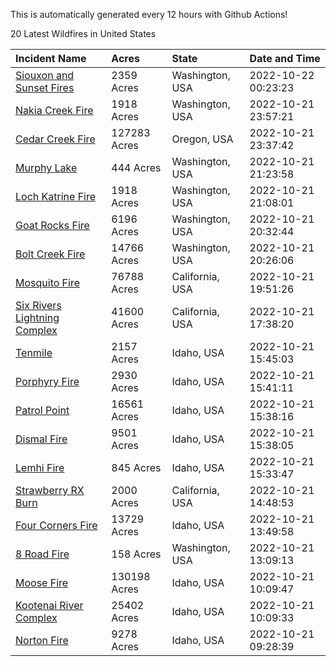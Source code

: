 This is automatically generated every 12 hours with Github Actions!

20 Latest Wildfires in United States

 | Incident Name | Acres | State | Date and Time |
|:---|:---|:---|:---|
| [Siouxon and Sunset Fires](https://inciweb.nwcg.gov/incident/8436/) | 2359 Acres | Washington, USA | 2022-10-22 00:23:23 |
| [Nakia Creek Fire](https://inciweb.nwcg.gov/incident/8443/) | 1918 Acres | Washington, USA | 2022-10-21 23:57:21 |
| [Cedar Creek Fire](https://inciweb.nwcg.gov/incident/8307/) | 127283 Acres | Oregon, USA | 2022-10-21 23:37:42 |
| [Murphy Lake](https://inciweb.nwcg.gov/incident/8445/) | 444 Acres | Washington, USA | 2022-10-21 21:23:58 |
| [Loch Katrine Fire](https://inciweb.nwcg.gov/incident/8447/) | 1918 Acres | Washington, USA | 2022-10-21 21:08:01 |
| [Goat Rocks Fire](https://inciweb.nwcg.gov/incident/8415/) | 6196 Acres | Washington, USA | 2022-10-21 20:32:44 |
| [Bolt Creek Fire](https://inciweb.nwcg.gov/incident/8417/) | 14766 Acres | Washington, USA | 2022-10-21 20:26:06 |
| [Mosquito Fire](https://inciweb.nwcg.gov/incident/8398/) | 76788 Acres | California, USA | 2022-10-21 19:51:26 |
| [Six Rivers Lightning Complex](https://inciweb.nwcg.gov/incident/8312/) | 41600 Acres | California, USA | 2022-10-21 17:38:20 |
| [Tenmile ](https://inciweb.nwcg.gov/incident/8401/) | 2157 Acres | Idaho, USA | 2022-10-21 15:45:03 |
| [Porphyry Fire](https://inciweb.nwcg.gov/incident/8334/) | 2930 Acres | Idaho, USA | 2022-10-21 15:41:11 |
| [Patrol Point](https://inciweb.nwcg.gov/incident/8357/) | 16561 Acres | Idaho, USA | 2022-10-21 15:38:16 |
| [Dismal Fire](https://inciweb.nwcg.gov/incident/8284/) | 9501 Acres | Idaho, USA | 2022-10-21 15:38:05 |
| [Lemhi Fire](https://inciweb.nwcg.gov/incident/8446/) | 845 Acres | Idaho, USA | 2022-10-21 15:33:47 |
| [Strawberry RX Burn](https://inciweb.nwcg.gov/incident/8449/) | 2000 Acres | California, USA | 2022-10-21 14:48:53 |
| [Four Corners Fire](https://inciweb.nwcg.gov/incident/8331/) | 13729 Acres | Idaho, USA | 2022-10-21 13:49:58 |
| [8 Road Fire](https://inciweb.nwcg.gov/incident/8448/) | 158 Acres | Washington, USA | 2022-10-21 13:09:13 |
| [Moose Fire](https://inciweb.nwcg.gov/incident/8249/) | 130198 Acres | Idaho, USA | 2022-10-21 10:09:47 |
| [Kootenai River Complex ](https://inciweb.nwcg.gov/incident/8378/) | 25402 Acres | Idaho, USA | 2022-10-21 10:09:33 |
| [Norton Fire](https://inciweb.nwcg.gov/incident/8308/) | 9278 Acres | Idaho, USA | 2022-10-21 09:28:39 |
